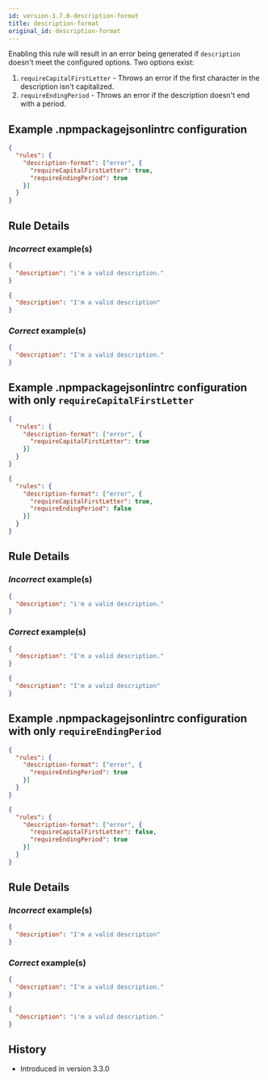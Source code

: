 ```yaml
---
id: version-3.7.0-description-format
title: description-format
original_id: description-format
---
```


Enabling this rule will result in an error being generated if `description` doesn't meet the configured options. Two options exist:

1. `requireCapitalFirstLetter` - Throws an error if the first character in the description isn't capitalized.
2. `requireEndingPeriod` - Throws an error if the description doesn't end with a period.

## Example .npmpackagejsonlintrc configuration

```json
{
  "rules": {
    "description-format": ["error", {
      "requireCapitalFirstLetter": true,
      "requireEndingPeriod": true
    }]
  }
}
```

## Rule Details

### *Incorrect* example(s)

```json
{
  "description": "i'm a valid description."
}
```

```json
{
  "description": "I'm a valid description"
}
```

### *Correct* example(s)

```json
{
  "description": "I'm a valid description."
}
```

## Example .npmpackagejsonlintrc configuration with only `requireCapitalFirstLetter`

```json
{
  "rules": {
    "description-format": ["error", {
      "requireCapitalFirstLetter": true
    }]
  }
}
```

```json
{
  "rules": {
    "description-format": ["error", {
      "requireCapitalFirstLetter": true,
      "requireEndingPeriod": false
    }]
  }
}
```

## Rule Details

### *Incorrect* example(s)

```json
{
  "description": "i'm a valid description."
}
```

### *Correct* example(s)

```json
{
  "description": "I'm a valid description."
}
```

```json
{
  "description": "I'm a valid description"
}
```

## Example .npmpackagejsonlintrc configuration with only `requireEndingPeriod`

```json
{
  "rules": {
    "description-format": ["error", {
      "requireEndingPeriod": true
    }]
  }
}
```

```json
{
  "rules": {
    "description-format": ["error", {
      "requireCapitalFirstLetter": false,
      "requireEndingPeriod": true
    }]
  }
}
```

## Rule Details

### *Incorrect* example(s)

```json
{
  "description": "I'm a valid description"
}
```

### *Correct* example(s)

```json
{
  "description": "I'm a valid description."
}
```

```json
{
  "description": "i'm a valid description."
}
```

## History

* Introduced in version 3.3.0
